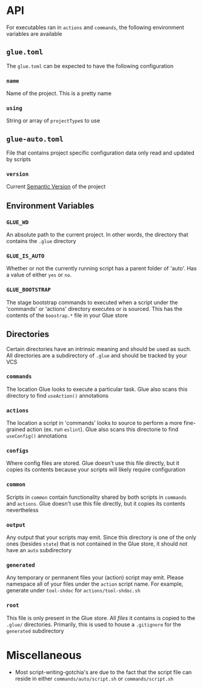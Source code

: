 # API

For executables ran in `actions` and `commands`, the following environment variables are available

## `glue.toml`

The `glue.toml` can be expected to have the following configuration

### `name`

Name of the project. This is a pretty name

### `using`

String or array of `projectType`s to use

## `glue-auto.toml`

File that contains project specific configuration data only read and updated by scripts

### `version`

Current [Semantic Version](https://semver.org) of the project

## Environment Variables

### `GLUE_WD`

An absolute path to the current project. In other words, the directory that contains the `.glue` directory

### `GLUE_IS_AUTO`

Whether or not the currently running script has a parent folder of 'auto'. Has a value of either `yes` or `no`.

### `GLUE_BOOTSTRAP`

The stage bootstrap commands to executed when a script under the 'commands' or 'actions' directory executes or is sourced. This has the contents of the `boostrap.*` file in your Glue store

## Directories

Certain directories have an intrinsic meaning and should be used as such. All directories are a subdirectory of `.glue` and should be tracked by your VCS

### `commands`

The location Glue looks to execute a particular task. Glue also scans this directory to find `useAction()` annotations

### `actions`

The location a script in 'commands' looks to source to perform a more fine-grained action (ex. run `eslint`). Glue also scans this directorie to find `useConfig()` annotations

### `configs`

Where config files are stored. Glue doesn't use this file directly, but it copies its contents because your scripts will likely require configuration

### `common`

Scripts in `common` contain functionality shared by both scripts in `commands` and `actions`. Glue doesn't use this file directly, but it copies its contents nevertheless

### `output`

Any output that your scripts may emit. Since this directory is one of the only ones (besides `state`) that is not contained in the Glue store, it should not have an `auto` subdirectory

### `generated`

Any temporary or permanent files your (action) script may emit. Please namespace all of your files under the `action` script name. For example, generate under `tool-shdoc` for `actions/tool-shdoc.sh`

### `root`

This file is only present in the Glue store. All _files_ it contains is copied to the `.glue/` directories. Primarily, this is used to house a `.gitignore` for the `generated` subdirectory

# Miscellaneous

- Most script-writing-gotchia's are due to the fact that the script file can reside in either `commands/auto/script.sh` or `commands/script.sh`
